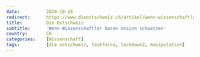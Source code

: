 ```yaml
---
date:          2020-10-28
redirect:      https://www.dieostschweiz.ch/artikel/wenn-wissenschaftler-baren-unsinn-schwatzen-OQW6JqJ
title:         Die Ostschweiz
subtitle:      'Wenn Wissenschaftler baren Unsinn schwatzen'
country:       CH
categories:    [Wissenschaft]
tags:          [die ostschweiz, taskforce, lockdown2, manipulation]
---
```


